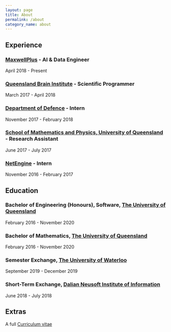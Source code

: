 ```yaml
---
layout: page
title: About
permalink: /about
category_name: about
---
```

## Experience 

### [MaxwellPlus](https://www.maxwellplus.com) - AI & Data Engineer
April 2018 - Present

### [Queensland Brain Institute](https://qbi.uq.edu.au) - Scientific Programmer
March 2017 - April 2018

### [Department of Defence](https://www.defence.gov.au/) - Intern
November 2017 - February 2018

### [School of Mathematics and Physics, University of Queensland](https://smp.uq.edu.au/) - Research Assistant
June 2017 - July 2017

### [NetEngine](https://netengine.com.au/) - Intern
November 2016 - February 2017

## Education
### Bachelor of Engineering (Honours), Software, [The University of Queensland](https://uq.edu.au/)
February 2016 - November 2020


### Bachelor of Mathematics, [The University of Queensland](https://uq.edu.au/)
February 2016 - November 2020

### Semester Exchange, [The University of Waterloo](http://uwaterloo.ca/)
September 2019 - December 2019

### Short-Term Exchange, [Dalian Neusoft Institute of Information](http://www.neusoft.edu.cn/)
June 2018 - July 2018

## Extras
A full [Curriculum vitae](cv.pdf)

